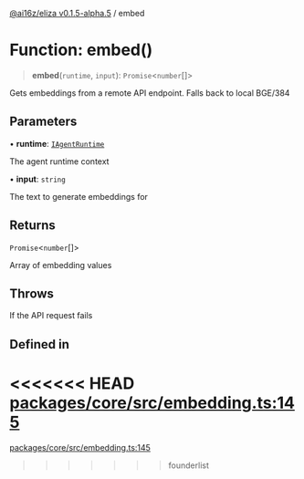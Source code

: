 [@ai16z/eliza v0.1.5-alpha.5](../index.md) / embed

# Function: embed()

> **embed**(`runtime`, `input`): `Promise`\<`number`[]\>

Gets embeddings from a remote API endpoint.  Falls back to local BGE/384

## Parameters

• **runtime**: [`IAgentRuntime`](../interfaces/IAgentRuntime.md)

The agent runtime context

• **input**: `string`

The text to generate embeddings for

## Returns

`Promise`\<`number`[]\>

Array of embedding values

## Throws

If the API request fails

## Defined in

<<<<<<< HEAD
[packages/core/src/embedding.ts:145](https://github.com/ai16z/eliza/blob/main/packages/core/src/embedding.ts#L145)
=======
[packages/core/src/embedding.ts:145](https://github.com/konstantine25b/eliza/blob/main/packages/core/src/embedding.ts#L145)
>>>>>>> founderlist
